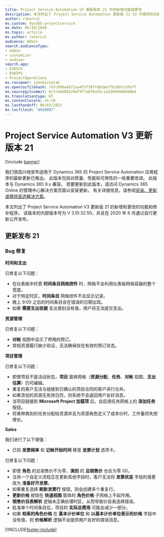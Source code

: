 ```yaml
---
title: Project Service Automation V3 更新版本 21 中的新增功能或更改
description: 本文列出了 Project Service Automation 更新版 21 V3 中提供的功能和修补程序。
author: ruhercul
ms.custom: dyn365-projectservice
ms.date: 06/19/2020
ms.topic: article
ms.author: ruhercul
audience: Admin
search.audienceType:
- admin
- customizer
- enduser
search.app:
- D365CE
- D365PS
- ProjectOperations
ms.reviewer: johnmichalak
ms.openlocfilehash: 7d7c098a4572aa4f5730ffdbdab77b2897cdfeff
ms.sourcegitcommit: 6cfc50d89528df977a8f6a55c1ad39d99800d9b4
ms.translationtype: HT
ms.contentlocale: zh-CN
ms.lasthandoff: 06/03/2022
ms.locfileid: "8918807"
---
```

# <a name="project-service-automation-update-release-21-v3"></a>Project Service Automation V3 更新版本 21

[!include [banner](../includes/psa-now-project-operations.md)]

我们很高兴地宣布适用于 Dynamics 365 的 Project Service Automation 应用程序的最新更新已推出。 此版本包括对质量、性能和可用性的一些重要改进。 此版本与 Dynamics 365 9.x 兼容。 若要更新到此版本，请访问 Dynamics 365 Online 的管理中心解决方案页面以安装更新。 有关详细信息，请参阅[安装、更新或移除首选解决方案](/power-platform/admin/install-remove-preferred-solution)。

本文列出了 Project Service Automation V3 更新版 21 的新增和更改的功能和修补程序。 该版本的内部版本号为 V 3.10.32.50，并且在 2020 年 6 月通过自行更新公开发布。

## <a name="update-release-21"></a>更新发布 21

### <a name="bug-fixes"></a>Bug 修复

**时间和支出**

已修复以下问题：

- 在仪表板中托管 **时间条目网格控件** 时，网格不会利用仪表板网格容器的整个宽度。
- 对于特定时区，**时间条目** 网格控件不会显示记录。
- 晚上 9:00 之后的时间条目会在错误的日期出现。
- 如果 **需要支出收据** 支出类别没有值，用户将无法提交支出。

**资源管理**

已修复以下问题：

- **对帐** 视图中显示了停用的预订。
- 常规资源履行缺少验证，无法确保存在有效的预订状态。

**项目管理**

已修复以下问题：

- 即使项目不是活动状态，**项目** 窗体网格（**资源分配**、**任务**、**对帐** 视图、**支出估算**）仍可编辑。
- 重复的客户无法与链接到已确认的项目合同的客户进行合并。
- 如果添加的资源无有效日历，则系统不会返回用户友好消息。
- 当项目链接到 **Microsoft Project 加载项** 后，会启用任务网格上的 **添加任务** 按钮。
- 将某种类别的任务分配给资源并且为资源角色定义了成本价时，工作量将失控增长。

**Sales**

我们进行了以下增强：

- 已将 **发票频率** 和 **记帐开始时间** 移至 **发票计划** 选项卡。

已修复以下问题：

- 即使 **角色** 的总销售价不为零，**类别** 的 **总销售价** 也会为零 (0)。
- 当另一个自定义流程正在更新其他字段时，客户无法将 **发票状态** 字段的值更改为 **准备好开发票**。
- 如果重复选择 **刷新发票行** 按钮，则会创建多个重复行。
- **更新价格** 按钮在 **快速视图** 窗体的 **角色价格** 子网格上不起作用。
- **销售价目表解析** 逻辑未正确处理时区，从而导致价目表选择错误。
- 批准单个时间条目后，项目的 **实际总费用** 可能会减少一部分。
- 如果 **检索的角色价格** 在 **基本计价单位** 和 **以基本计价单位表示的价格** 字段中没有值，则 **价格解析** 逻辑不会提供用户友好的错误消息。


[!INCLUDE[footer-include](../includes/footer-banner.md)]
